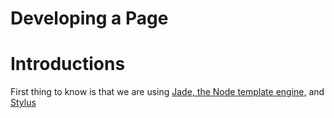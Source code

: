 # Developing a Page

# Introductions
First thing to know is that we are using [Jade, the Node template engine,](http://jade-lang.com/) and [Stylus](http://learnboost.github.io/stylus/docs/middleware.html) 

